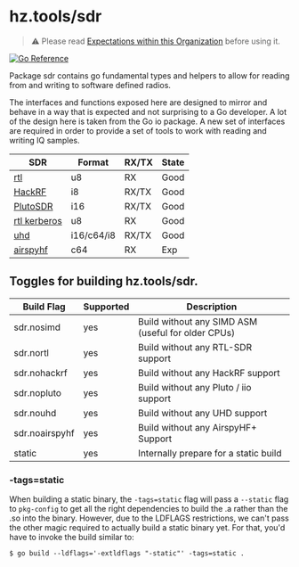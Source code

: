 # hz.tools/sdr

> :warning: Please read [Expectations within this Organization](https://github.com/hztools/.github/tree/main/profile#expectations-within-this-organization) before using it.

[![Go Reference](https://pkg.go.dev/badge/hz.tools/sdr.svg)](https://pkg.go.dev/hz.tools/sdr)

Package sdr contains go fundamental types and helpers to allow for
reading from and writing to software defined radios.

The interfaces and functions exposed here are designed to mirror and behave
in a way that is expected and not surprising to a Go developer. A lot of the
design here is taken from the Go io package. A new set of interfaces are
required in order to provide a set of tools to work with reading and writing
IQ samples.

| SDR                                    | Format     | RX/TX  | State |
|----------------------------------------|------------|--------|-------|
| [rtl](rtl/README.md)                   | u8         | RX     | Good  |
| [HackRF](hackrf/README.md)             | i8         | RX/TX  | Good  |
| [PlutoSDR](pluto/README.md)            | i16        | RX/TX  | Good  |
| [rtl kerberos](rtl/kerberos/README.md) | u8         | RX     | Good  |
| [uhd](uhd/README.md)                   | i16/c64/i8 | RX/TX  | Good  |
| [airspyhf](airspyhf/README.md)         | c64        | RX     | Exp   |

## Toggles for building hz.tools/sdr.

| Build Flag     | Supported | Description                                        |
|----------------|-----------|----------------------------------------------------|
| sdr.nosimd     | yes       | Build without any SIMD ASM (useful for older CPUs) |
| sdr.nortl      | yes       | Build without any RTL-SDR support                  |
| sdr.nohackrf   | yes       | Build without any HackRF support                   |
| sdr.nopluto    | yes       | Build without any Pluto / iio support              |
| sdr.nouhd      | yes       | Build without any UHD support                      |
| sdr.noairspyhf | yes       | Build without any AirspyHF+ Support                |
| static         | yes       | Internally prepare for a static build              |

### -tags=static

When building a static binary, the `-tags=static` flag will pass a `--static`
flag to `pkg-config` to get all the right dependencies to build the .a rather
than the .so into the binary. However, due to the LDFLAGS restrictions, we
can't pass the other magic required to actually build a static binary yet. For
that, you'd have to invoke the build similar to:

```
$ go build --ldflags='-extldflags "-static"' -tags=static .
```
